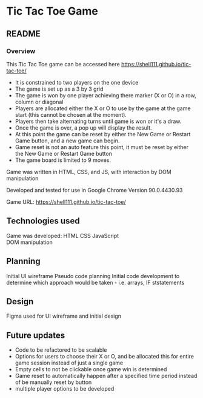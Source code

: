 # Tic Tac Toe Game
## README
### Overview
This Tic Tac Toe game can be accessed here https://shell111.github.io/tic-tac-toe/
+ It is constrained to two players on the one device 
+ The game is set up as a 3 by 3 grid
+ The game is won by one player achieving there marker (X or O) in a row, column or diagonal
+ Players are allocated either the X or O to use by the game at the game start (this cannot be chosen at the moment). 
+ Players then take alternating turns until game is won or it's a draw.
+ Once the game is over, a pop up will display the result.
+ At this point the game can be reset by either the New Game or Restart Game button, and a new game can begin. 
+ Game reset is not an auto feature this point, it must be reset by either the New Game or Restart Game button
+ The game board is limited to 9 moves.

Game was written in HTML, CSS, and JS, with interaction by DOM manipulation

Developed and tested for use in Google Chrome Version 90.0.4430.93

Game URL: https://shell111.github.io/tic-tac-toe/

## Technologies used
Game was developed:
HTML
CSS
JavaScript  
DOM manipulation

## Planning
Initial UI wireframe
Pseudo code planning
Initial code development to determine which approach would be taken - i.e. arrays, IF ststatements

## Design
Figma used for UI wireframe and initial design

## Future updates
+ Code to be refactored to be scalable 
+ Options for users to choose their X or O, and be allocated this for entire game session instead of just a single game
+ Empty cells to not be clickable once game win is determined
+ Game reset to automatically happen after a specified time period instead of be manually reset by button
+ multiple player options to be developed